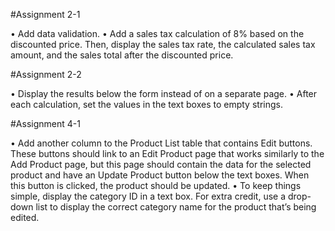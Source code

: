 #Assignment 2-1

•	Add data validation.
•	Add a sales tax calculation of 8% based on the discounted price. Then, display the sales tax rate, the calculated sales tax amount, and the sales total after the discounted price.

#Assignment 2-2

•	Display the results below the form instead of on a separate page.
•	After each calculation, set the values in the text boxes to empty strings.

#Assignment 4-1

•	Add another column to the Product List table that contains Edit buttons. These buttons should link to an Edit Product page that works similarly to the Add Product page, but this page should contain the data for the selected product and have an Update Product button below the text boxes. When this button is clicked, the product should be updated.
•	To keep things simple, display the category ID in a text box. For extra credit, use a drop-down list to display the correct category name for the product that’s being edited.

